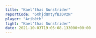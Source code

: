 ```yaml
---
title: "Kael'thas Sunstrider"
reportCode: "6XhjdQmtyfBJDVzN"
player: "Aribèth"
fight: "Kael'thas Sunstrider"
date: 2021-10-03T19:05:08.133000+00:00
---
```

